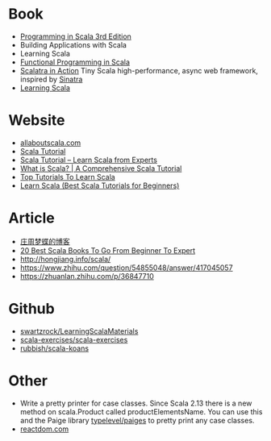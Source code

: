 # Book
- [Programming in Scala 3rd Edition](https://github.com/keer2345/scala-learning/tree/master/programming-in-scala)
- Building Applications with Scala
- Learning Scala
- [Functional Programming in Scala](https://www.manning.com/books/functional-programming-in-scala)
- [Scalatra in Action](https://www.manning.com/books/scalatra-in-action) Tiny Scala high-performance, async web framework, inspired by [Sinatra](https://github.com/scalatra/scalatra)
- [Learning Scala](https://github.com/keer2345/scala-learning/tree/master/learning-scala)

# Website
- [allaboutscala.com](https://github.com/keer2345/scala-learning/tree/master/allaboutscala.com)
- [Scala Tutorial](http://tutorials.jenkov.com/scala/index.html)
- [Scala Tutorial – Learn Scala from Experts](https://intellipaat.com/tutorial/scala-tutorial/)
- [What is Scala? | A Comprehensive Scala Tutorial](https://data-flair.training/blogs/scala-tutorial/)
- [Top Tutorials To Learn Scala](https://medium.com/quick-code/top-tutorials-to-learn-scala-3a221bf4ef85)
- [Learn Scala (Best Scala Tutorials for Beginners)](https://medium.com/hackr-io/learn-scala-best-scala-tutorials-for-beginners-bd80407387f5)

# Article
- [庄周梦蝶的博客](http://blog.fnil.net/)
- [20 Best Scala Books To Go From Beginner To Expert](https://whatpixel.com/best-scala-books/)
- http://hongjiang.info/scala/
- https://www.zhihu.com/question/54855048/answer/417045057
- https://zhuanlan.zhihu.com/p/36847710

# Github
- [swartzrock/LearningScalaMaterials](https://github.com/swartzrock/LearningScalaMaterials)
- [scala-exercises/scala-exercises](https://github.com/scala-exercises/scala-exercises)
- [rubbish/scala-koans](https://github.com/rubbish/scala-koans)

# Other
- Write a pretty printer for case classes. Since Scala 2.13 there is a new method on scala.Product called productElementsName. You can use this and the Paige library [typelevel/paiges](https://github.com/typelevel/paiges) to pretty print any case classes.
- [reactdom.com](https://reactdom.com/scala)



